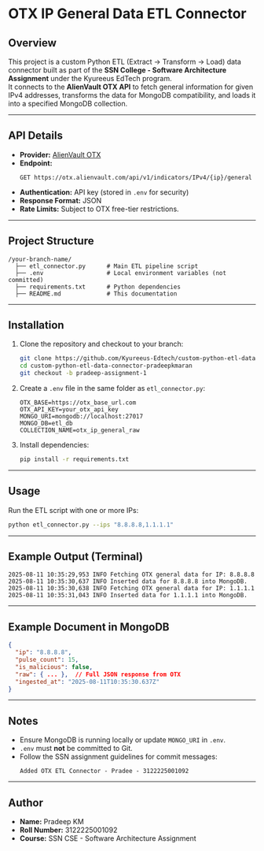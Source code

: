 # OTX IP General Data ETL Connector

## Overview
This project is a custom Python ETL (Extract → Transform → Load) data connector built as part of the **SSN College - Software Architecture Assignment** under the Kyureeus EdTech program.  
It connects to the **AlienVault OTX API** to fetch general information for given IPv4 addresses, transforms the data for MongoDB compatibility, and loads it into a specified MongoDB collection.

---

## API Details

- **Provider:** [AlienVault OTX](https://otx.alienvault.com/)
- **Endpoint:**  
  ```
  GET https://otx.alienvault.com/api/v1/indicators/IPv4/{ip}/general
  ```
- **Authentication:** API key (stored in `.env` for security)
- **Response Format:** JSON
- **Rate Limits:** Subject to OTX free-tier restrictions.

---

## Project Structure

```
/your-branch-name/
  ├── etl_connector.py      # Main ETL pipeline script
  ├── .env                  # Local environment variables (not committed)
  ├── requirements.txt      # Python dependencies
  ├── README.md             # This documentation
```

---

## Installation

1. Clone the repository and checkout to your branch:
   ```bash
   git clone https://github.com/Kyureeus-Edtech/custom-python-etl-data-connector-pradeepkmaran
   cd custom-python-etl-data-connector-pradeepkmaran
   git checkout -b pradeep-assignment-1
   ```

2. Create a `.env` file in the same folder as `etl_connector.py`:
   ```
   OTX_BASE=https://otx_base_url.com
   OTX_API_KEY=your_otx_api_key
   MONGO_URI=mongodb://localhost:27017
   MONGO_DB=etl_db
   COLLECTION_NAME=otx_ip_general_raw
   ```

3. Install dependencies:
   ```bash
   pip install -r requirements.txt
   ```

---

## Usage

Run the ETL script with one or more IPs:
```bash
python etl_connector.py --ips "8.8.8.8,1.1.1.1"
```

---

## Example Output (Terminal)

```
2025-08-11 10:35:29,953 INFO Fetching OTX general data for IP: 8.8.8.8
2025-08-11 10:35:30,637 INFO Inserted data for 8.8.8.8 into MongoDB.
2025-08-11 10:35:30,638 INFO Fetching OTX general data for IP: 1.1.1.1
2025-08-11 10:35:31,043 INFO Inserted data for 1.1.1.1 into MongoDB.
```

---

## Example Document in MongoDB

```json
{
  "ip": "8.8.8.8",
  "pulse_count": 15,
  "is_malicious": false,
  "raw": { ... },  // Full JSON response from OTX
  "ingested_at": "2025-08-11T10:35:30.637Z"
}
```

---

## Notes

- Ensure MongoDB is running locally or update `MONGO_URI` in `.env`.
- `.env` must **not** be committed to Git.
- Follow the SSN assignment guidelines for commit messages:
  ```
  Added OTX ETL Connector - Pradee - 3122225001092
  ```

---

## Author
- **Name:** Pradeep KM 
- **Roll Number:** 3122225001092
- **Course:** SSN CSE - Software Architecture Assignment  
